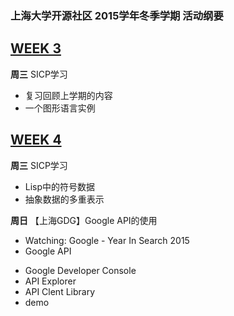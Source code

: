### 上海大学开源社区 2015学年冬季学期 活动纲要

[WEEK 3](./2015-winter-w3.md)
---
**周三**
SICP学习
* 复习回顾上学期的内容
* 一个图形语言实例

[WEEK 4](./2015-winter-w4.md)
---
**周三**
SICP学习
* Lisp中的符号数据
* 抽象数据的多重表示

**周日**
【上海GDG】Google API的使用
* Watching: Google - Year In Search 2015
* Google API
 - Google Developer Console
 - API Explorer
 - API Clent Library
 - demo
